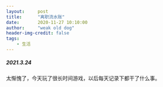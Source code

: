 ```yaml
---
layout:     post
title:      "离职流水账"
date:       2020-11-27 10:10:00
author:     "weak old dog"
header-img-credit: false
tags:
    - 生活
---
```


##### 2021.3.24
太惭愧了，今天玩了很长时间游戏，以后每天记录下都干了什么事。